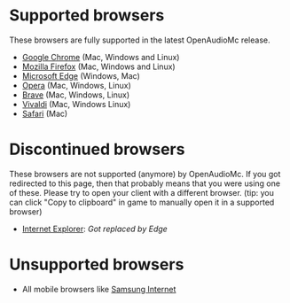 [//]: # (TITLE:Supported web browsers)
[//]: # (ICON:fab fa-chrome)
[//]: # (DESCRIPTION:Full browser support list for the web client)
[//]: # (TAGS:client,safari,webclient,web,client,technical)

# Supported browsers
These browsers are fully supported in the latest OpenAudioMc release.
- [Google Chrome](https://www.google.com/chrome/) (Mac, Windows and Linux)
- [Mozilla Firefox](https://www.mozilla.org/en-GB/firefox/new/) (Mac, Windows and Linux)
- [Microsoft Edge](https://www.microsoft.com/en-us/edge) (Windows, Mac)
- [Opera](https://www.opera.com/nl) (Mac, Windows, Linux)
- [Brave](https://brave.com/) (Mac, Windows, Linux)
- [Vivaldi](https://vivaldi.com/) (Mac, Windows Linux)
- [Safari](https://apple.com/safari/) (Mac)

# Discontinued browsers
These browsers are not supported (anymore) by OpenAudioMc. If you got redirected to this page, then that probably means that you were using one of these. Please try to open your client with a different browser. (tip: you can click "Copy to clipboard" in game to manually open it in a supported browser)
 - [Internet Explorer](https://www.microsoft.com/nl-be/download/internet-explorer.aspx): *Got replaced by Edge*

# Unsupported browsers
 - All mobile browsers like [Samsung Internet](https://play.google.com/store/apps/details?id=com.sec.android.app.sbrowser&hl=nl&gl=US)
